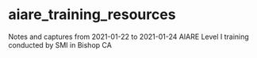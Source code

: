 # aiare_training_resources
Notes and captures from 2021-01-22 to 2021-01-24 AIARE Level I training conducted by SMI in Bishop CA
